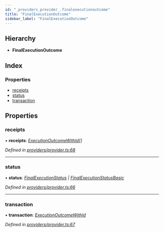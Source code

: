 ```yaml
---
id: "_providers_provider_.finalexecutionoutcome"
title: "FinalExecutionOutcome"
sidebar_label: "FinalExecutionOutcome"
---
```


## Hierarchy

* **FinalExecutionOutcome**

## Index

### Properties

* [receipts](_providers_provider_.finalexecutionoutcome.md#receipts)
* [status](_providers_provider_.finalexecutionoutcome.md#status)
* [transaction](_providers_provider_.finalexecutionoutcome.md#transaction)

## Properties

###  receipts

• **receipts**: *[ExecutionOutcomeWithId](_providers_provider_.executionoutcomewithid.md)[]*

*Defined in [providers/provider.ts:68](https://github.com/nearprotocol/nearlib/blob/b8cdef5/src.ts/providers/provider.ts#L68)*

___

###  status

• **status**: *[FinalExecutionStatus](_providers_provider_.finalexecutionstatus.md) | [FinalExecutionStatusBasic](../enums/_providers_provider_.finalexecutionstatusbasic.md)*

*Defined in [providers/provider.ts:66](https://github.com/nearprotocol/nearlib/blob/b8cdef5/src.ts/providers/provider.ts#L66)*

___

###  transaction

• **transaction**: *[ExecutionOutcomeWithId](_providers_provider_.executionoutcomewithid.md)*

*Defined in [providers/provider.ts:67](https://github.com/nearprotocol/nearlib/blob/b8cdef5/src.ts/providers/provider.ts#L67)*
